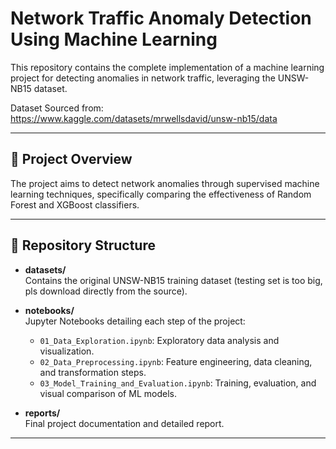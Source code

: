 # Network Traffic Anomaly Detection Using Machine Learning

This repository contains the complete implementation of a machine learning project for detecting anomalies in network traffic, leveraging the UNSW-NB15 dataset.

Dataset Sourced from: https://www.kaggle.com/datasets/mrwellsdavid/unsw-nb15/data

---

## 📌 Project Overview

The project aims to detect network anomalies through supervised machine learning techniques, specifically comparing the effectiveness of Random Forest and XGBoost classifiers.

---

## 📂 Repository Structure

- **datasets/**  
  Contains the original UNSW-NB15 training dataset (testing set is too big, pls download directly from the source).

- **notebooks/**  
  Jupyter Notebooks detailing each step of the project:
  - `01_Data_Exploration.ipynb`: Exploratory data analysis and visualization.
  - `02_Data_Preprocessing.ipynb`: Feature engineering, data cleaning, and transformation steps.
  - `03_Model_Training_and_Evaluation.ipynb`: Training, evaluation, and visual comparison of ML models.

- **reports/**  
  Final project documentation and detailed report.

---
